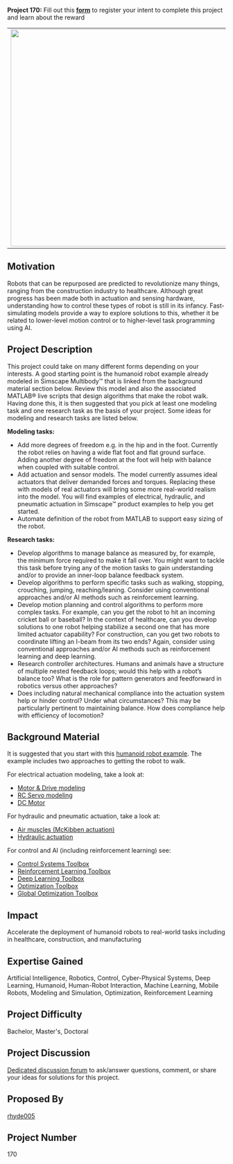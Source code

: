 **Project 170:** Fill out this <strong>[form](https://forms.office.com/Pages/ResponsePage.aspx?id=ETrdmUhDaESb3eUHKx3B5lOTzSa_A6lPqq2LJKzvpM5UMTBZRkc4UTRETjFERVRDWllQRE40OUFSQS4u)</strong> to  register your intent to complete this project and learn about the reward

<table>
<td><img src="https://gist.githubusercontent.com/robertogl/e0115dc303472a9cfd52bbbc8edb7665/raw/humanoidRobot.png"  width=500 /></td>
<td><p><h1>Simulation-Based Design of Humanoid Robots</h1></p>
<p> Develop and use models of humanoid robots to increase understanding of how best to control them and direct them to do useful tasks.</p>
</table>

## Motivation

Robots that can be repurposed are predicted to revolutionize many things, ranging from the construction industry to healthcare. Although great progress has been made both in actuation and sensing hardware, understanding how to control these types of robot is still in its infancy. Fast-simulating models provide a way to explore solutions to this, whether it be related to lower-level motion control or to higher-level task programming using AI.

## Project Description

This project could take on many different forms depending on your interests.  A good starting point is the humanoid robot example already modeled in Simscape Multibody™ that is linked from the background material section below. Review this model and also the associated MATLAB® live scripts that design algorithms that make the robot walk. Having done this, it is then suggested that you pick at least one modeling task and one research task as the basis of your project. Some ideas for modeling and research tasks are listed below.

**Modeling tasks:**
- Add more degrees of freedom e.g. in the hip and in the foot. Currently the robot relies on having a wide flat foot and flat ground surface. Adding another degree of freedom at the foot will help with balance when coupled with suitable control.
-	Add actuation and sensor models. The model currently assumes ideal actuators that deliver demanded forces and torques. Replacing these with models of real actuators will bring some more real-world realism into the model. You will find examples of electrical, hydraulic, and pneumatic actuation in Simscape™ product examples to help you get started.
-	Automate definition of the robot from MATLAB to support easy sizing of the robot.
  
  
 **Research tasks:**
-	Develop algorithms to manage balance as measured by, for example, the minimum force required to make it fall over. You might want to tackle this task before trying any of the motion tasks to gain understanding and/or to provide an inner-loop balance feedback system.
-	Develop algorithms to perform specific tasks such as walking, stopping, crouching, jumping, reaching/leaning. Consider using conventional approaches and/or AI methods such as reinforcement learning.
-	Develop motion planning and control algorithms to perform more complex tasks. For example, can you get the robot to hit an incoming cricket ball or baseball? In the context of healthcare, can you develop solutions to one robot helping stabilize a second one that has more limited actuator capability? For construction, can you get two robots to coordinate lifting an I-beam from its two ends? Again, consider using conventional approaches and/or AI methods such as reinforcement learning and deep learning.
-	Research controller architectures. Humans and animals have a structure of multiple nested feedback loops; would this help with a robot’s balance too? What is the role for pattern generators and feedforward in robotics versus other approaches?
-	Does including natural mechanical compliance into the actuation system help or hinder control? Under what circumstances? This may be particularly pertinent to maintaining balance. How does compliance help with efficiency of locomotion?


## Background Material

It is suggested that you start with this [humanoid robot example](https://www.mathworks.com/help/physmod/sm/ug/humanoid_walker.html).
The example includes two approaches to getting the robot to walk.

For electrical actuation modeling, take a look at:
-	[Motor & Drive modeling](https://www.mathworks.com/help/physmod/sps/ref/motordrivesystemlevel.html) 
-	[RC Servo modeling](https://www.mathworks.com/help/physmod/sps/ref/rcservo.html) 
-	[DC Motor](https://www.mathworks.com/help/physmod/sps/ref/dcmotor.html) 

For hydraulic and pneumatic actuation, take a look at:
-	[Air muscles (McKibben actuation)](https://www.mathworks.com/help/physmod/hydro/ug/antagonistic-mcKibben-muscle-actuator.html)
-	[Hydraulic actuation](https://www.mathworks.com/help/physmod/hydro/ug/creating-a-simple-model.html) 

For control and AI (including reinforcement learning) see:
-	[Control Systems Toolbox](https://www.mathworks.com/products/control.html)
-	[Reinforcement Learning Toolbox](https://www.mathworks.com/products/reinforcement-learning.html)
-	[Deep Learning Toolbox](https://www.mathworks.com/products/deep-learning.html)
-	[Optimization Toolbox](https://www.mathworks.com/products/optimization.html)
-	[Global Optimization Toolbox](https://www.mathworks.com/products/global-optimization.html)


## Impact

Accelerate the deployment of humanoid robots to real-world tasks including in healthcare, construction, and manufacturing

## Expertise Gained 

Artificial Intelligence, Robotics, Control, Cyber-Physical Systems, Deep Learning, Humanoid, Human-Robot Interaction, Machine Learning, Mobile Robots, Modeling and Simulation, Optimization, Reinforcement Learning


## Project Difficulty

Bachelor, Master's, Doctoral

## Project Discussion

[Dedicated discussion forum](https://github.com/mathworks/MathWorks-Excellence-in-Innovation/discussions/19) to ask/answer questions, comment, or share your ideas for solutions for this project.

## Proposed By
[rhyde005](https://github.com/rhyde005)

## Project Number

170

